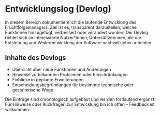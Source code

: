 # Entwicklungslog (Devlog)

In diesem Bereich dokumentiere ich die laufende Entwicklung des Fruchtfolgemanagers. Ziel ist es, transparent darzustellen, welche Funktionen hinzugefügt, verbessert oder verändert wurden. Der Devlog richtet sich an interessierte Nutzer*innen, Unterstützerinnen, die die Entstehung und Weiterentwicklung der Software nachvollziehen möchten.

## Inhalte des Devlogs
    
- Übersicht über neue Funktionen und Änderungen
- Hinweise zu bekannten Problemen oder Einschränkungen
- Einblicke in geplante Erweiterungen
- Entscheidungsbegründungen für bestimmte technische oder gestalterische Wege

Die Einträge sind chronologisch aufgebaut und werden fortlaufend ergänzt. Für Hinweise oder Rückfragen zur Entwicklung bin ich offen – Feedback ist willkommen.

